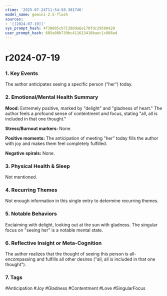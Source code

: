 ```yaml
---
ctime: '2025-07-24T11:54:58.381746'
model_name: gemini-2.5-flash
sources:
- '[[2024-07-19]]'
sys_prompt_hash: 4f38005cb7130dda6e170fdc29590420
user_prompt_hash: 685a08b739bc411613418baec1c808ad
---
```

# r2024-07-19

### 1. Key Events
The author anticipates seeing a specific person ("her") today.

### 2. Emotional/Mental Health Summary

**Mood:** Extremely positive, marked by "delight" and "gladness of heart." The author feels a profound sense of contentment and focus, stating "all, all is included in that one thought."

**Stress/Burnout markers:** None.

**Positive moments:** The anticipation of meeting "her" today fills the author with joy and makes them feel completely fulfilled.

**Negative spirals:** None.

### 3. Physical Health & Sleep
Not mentioned.

### 4. Recurring Themes
Not enough information in this single entry to determine recurring themes.

### 5. Notable Behaviors
Exclaiming with delight, looking out at the sun with gladness. The singular focus on "seeing her" is a notable mental state.

### 6. Reflective Insight or Meta-Cognition
The author realizes that the thought of seeing this person is all-encompassing and fulfills all other desires ("all, all is included in that one thought").

### 7. Tags
#Anticipation #Joy #Gladness #Contentment #Love #SingularFocus